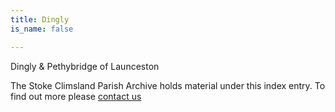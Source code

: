```yaml
---
title: Dingly
is_name: false

---
```


Dingly & Pethybridge of Launceston


The Stoke Climsland Parish Archive holds material under this index entry. To find out more please [contact us](/contact/)
